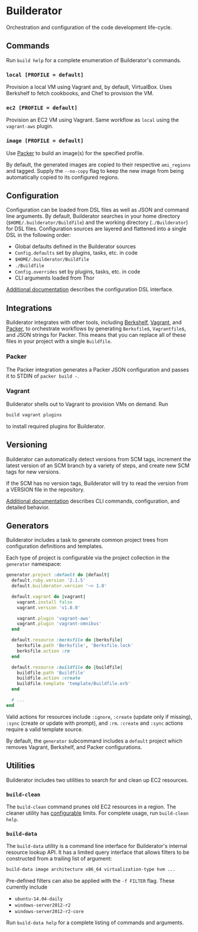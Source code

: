 # Builderator

Orchestration and configuration of the code development life-cycle.

## Commands

Run `build help` for a complete enumeration of Builderator's commands.

### `local [PROFILE = default]`

Provision a local VM using Vagrant and, by default, VirtualBox. Uses Berkshelf to fetch cookbooks, and Chef to provision the VM.

### `ec2 [PROFILE = default]`

Provision an EC2 VM using Vagrant. Same workflow as `local` using the `vagrant-aws` plugin.

### `image [PROFILE = default]`

Use [Packer](https://www.packer.io) to build an image(s) for the specified profile.

By default, the generated images are copied to their respective `ami_regions` and tagged.  Supply the `--no-copy` flag to keep the new image from being automatically copied to its configured regions.

## Configuration

Configuration can be loaded from DSL files as well as JSON and command line arguments. By default, Builderator searches in your home directory (`$HOME/.builderator/Buildfile`) and the working directory (`./Builderator`) for DSL files. Configuration sources are layered and flattened into a single DSL in the following order:

* Global defaults defined in the Builderator sources
* `Config.defaults` set by plugins, tasks, etc. in code
* `$HOME/.builderator/Buildfile`
* `./Buildfile`
* `Config.overrides` set by plugins, tasks, etc. in code
* CLI arguments loaded from Thor

[Additional documentation](docs/configuration.md) describes the configuration DSL interface.

## Integrations

Builderator integrates with other tools, including [Berkshelf](http://berkshelf.com), [Vagrant](https://www.vagrantup.com/), and [Packer](https://www.packer.io/), to orchestrate workflows by generating `Berksfile`s, `Vagrantfile`s, and JSON strings for Packer. This means that you can replace all of these files in your project with a single `Buildfile`.

### Packer

The Packer integration generates a Packer JSON configuration and passes it to STDIN of `packer build -`.

### Vagrant

Builderator shells out to Vagrant to provision VMs on demand. Run

```sh
build vagrant plugins
```

to install required plugins for Builderator.

## Versioning

Builderator can automatically detect versions from SCM tags, increment the latest version of an SCM branch by a variety of steps, and create new SCM tags for new versions.

If the SCM has no version tags, Builderator will try to read the version from a VERSION file in the repository.

[Additional documentation](docs/versioning.md) describes CLI commands, configuration, and detailed behavior.

## Generators

Builderator includes a task to generate common project trees from configuration definitions  and templates.

Each type of project is configurable via the project collection in the `generator` namespace:

```ruby
generator.project :default do |default|
  default.ruby.version '2.1.5'
  default.builderator.version '~> 1.0'

  default.vagrant do |vagrant|
    vagrant.install false
    vagrant.version 'v1.8.0'

    vagrant.plugin 'vagrant-aws'
    vagrant.plugin 'vagrant-omnibus'
  end

  default.resource :berksfile do |berksfile|
    berksfile.path 'Berksfile', 'Berksfile.lock'
    berksfile.action :rm
  end

  default.resource :buildfile do |buildfile|
    buildfile.path 'Buildfile'
    buildfile.action :create
    buildfile.template 'template/Buildfile.erb'
  end

  # ...
end
```

Valid actions for resources include `:ignore`, `:create` (update only if missing), `:sync` (create or update with prompt), and `:rm`. `:create` and `:sync` actions require a valid template source.

By default, the `generator` subcommand includes a `default` project which removes Vagrant, Berkshelf, and Packer configurations.

## Utilities

Builderator includes two utilities to search for and clean up EC2 resources.

### `build-clean`

The `build-clean` command prunes old EC2 resources in a region. The cleaner utility has [configurable](docs/configuration.md#namespace-cleaner) limits. For complete usage, run `build-clean help`.

### `build-data`

The `build-data` utility is a command line interface for Builderator's internal resource lookup API. It has a limited query interface that allows filters to be constructed from a trailing list of argument:

```sh
build-data image architecture x86_64 virtualization-type hvm ...
```

Pre-defined filters can also be applied with the `-f FILTER` flag. These currently include

* `ubuntu-14.04-daily`
* `windows-server2012-r2`
* `windows-server2012-r2-core`

Run `build-data help` for a complete listing of commands and arguments.
